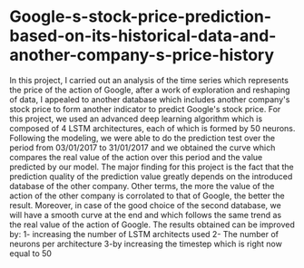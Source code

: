 # Google-s-stock-price-prediction-based-on-its-historical-data-and-another-company-s-price-history
In this project, I carried out an analysis of the time series which represents the price of the action of Google, after a work of exploration and reshaping of data,
I appealed to another database which includes another company's stock price to form another indicator to predict Google's stock price.
For this project, we used an advanced deep learning algorithm which is composed of 4 LSTM architectures, each of which is formed by 50 neurons. 
Following the modeling, we were able to do the prediction test over the period from 03/01/2017 to 31/01/2017 and we obtained the curve which compares the real value of the action over this period and the value predicted by our model. 
The major finding for this project is the fact that the prediction quality of the prediction value greatly depends on the introduced database of the other company.
Other terms, the more the value of the action of the other company is corrolated to that of Google, the better the result. 
Moreover, in case of the good choice of the second database, we will have a smooth curve at the end and which follows the same trend as the real value of the action of Google. 
The results obtained can be improved by: 
1- increasing the number of LSTM architects used 
2- The number of neurons per architecture 
3-by increasing the timestep which is right now equal to 50
